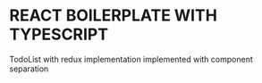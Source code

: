 # REACT BOILERPLATE WITH TYPESCRIPT

TodoList with redux implementation implemented with component separation
